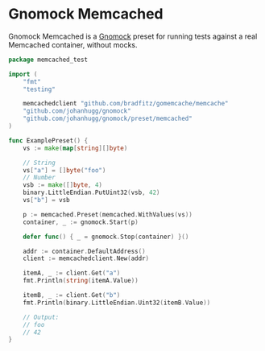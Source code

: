 # Gnomock Memcached

Gnomock Memcached is a [Gnomock](https://github.com/johanhugg/gnomock) preset for
running tests against a real Memcached container, without mocks.

```go
package memcached_test

import (
	"fmt"
	"testing"

	memcachedclient "github.com/bradfitz/gomemcache/memcache"
	"github.com/johanhugg/gnomock"
	"github.com/johanhugg/gnomock/preset/memcached"
)

func ExamplePreset() {
	vs := make(map[string][]byte)

	// String
	vs["a"] = []byte("foo")
	// Number
	vsb := make([]byte, 4)
	binary.LittleEndian.PutUint32(vsb, 42)
	vs["b"] = vsb

	p := memcached.Preset(memcached.WithValues(vs))
	container, _ := gnomock.Start(p)

	defer func() { _ = gnomock.Stop(container) }()

	addr := container.DefaultAddress()
	client := memcachedclient.New(addr)

	itemA, _ := client.Get("a")
	fmt.Println(string(itemA.Value))

	itemB, _ := client.Get("b")
	fmt.Println(binary.LittleEndian.Uint32(itemB.Value))

	// Output:
	// foo
	// 42
}
```
